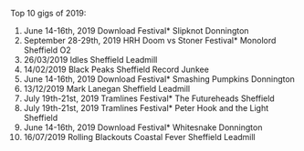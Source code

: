 
Top 10 gigs of 2019:

1. June 14-16th, 2019	Download Festival* Slipknot	Donnington
2. September 28-29th, 2019	HRH Doom vs Stoner Festival* Monolord	Sheffield O2
3. 26/03/2019	Idles	Sheffield Leadmill
4. 14/02/2019	Black Peaks	Sheffield Record Junkee
5. June 14-16th, 2019	Download Festival* Smashing Pumpkins	Donnington
6. 13/12/2019	Mark Lanegan	Sheffield Leadmill
7. July 19th-21st, 2019	Tramlines Festival* The Futureheads	Sheffield
8. July 19th-21st, 2019	Tramlines Festival* Peter Hook and the Light	Sheffield
9. June 14-16th, 2019	Download Festival* Whitesnake	Donnington
10. 16/07/2019	Rolling Blackouts Coastal Fever	Sheffield Leadmill
